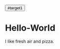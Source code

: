 <script></script>
<button class="color-red">#target1</button>
# Hello-World


I like fresh air and pizza.
